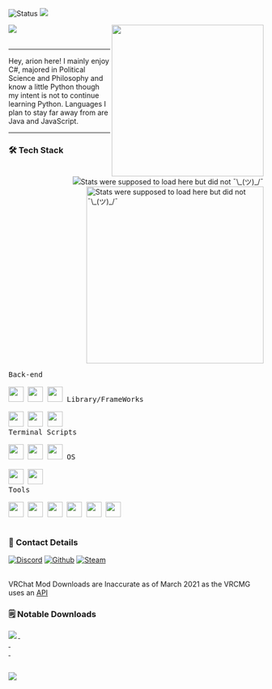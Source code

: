 ![Status](https://img.shields.io/badge/Status-Yes!-blue?style=flat-square)
<a href="https://github.com/Arion-Kun/">
	<img src="https://komarev.com/ghpvc/?username=Arion-Kun&style=flat-square">
</a>

<img align="left" src="https://readme-typing-svg.herokuapp.com?lines=Keep%20Coding!;CSharp%20|%20GoLang%20|%20Python;Always%20learning%20new%20things;Hope%20my%20work%20helps%20you%20achieve%20what%20you%20want!&width=500&height=50">

<img align="right" width="300" src="https://cdn.discordapp.com/attachments/857319153031315456/945032662987472906/bg_2.png">
<br><br>

<hr>
Hey, arion here! I mainly enjoy C#, majored in Political Science and Philosophy and know a little Python though my intent is not to continue learning Python. Languages I plan to stay far away from are Java and JavaScript.
<hr>

<p>
	<a href="https://youtu.be/K7XHy8nppf4">
		<img align="right" src="https://github-readme-stats.vercel.app/api/top-langs?username=Arion-Kun&show_icons=true&include_all_commits=true&show_icons=true&title_color=fff&icon_color=303030&text_color=fff&bg_color=303030&hide_border=false" alt="Stats were supposed to load here but did not ¯\_(ツ)_/¯" />
	  <img align="right" width="350" src="https://github-readme-stats.vercel.app/api?username=Arion-Kun&show_icons=true&include_all_commits=true&show_icons=true&title_color=fff&icon_color=303030&text_color=fff&bg_color=303030&hide_border=false" alt="Stats were supposed to load here but did not ¯\_(ツ)_/¯" />
	</a>
</p>
	
<h3>🛠 Tech Stack</h3>
<p style="display: inline-block;" align="left">
  <kbd>
    <kbd>Back-end</kbd>
    <br>
    <br>
	<a href="https://en.wikipedia.org/wiki/C_Sharp_(programming_language)"><img width="30px" src="https://cdn.jsdelivr.net/gh/devicons/devicon/icons/csharp/csharp-plain.svg" /></a>
	<a href="https://en.wikipedia.org/wiki/Go_(programming_language)"><img width="30px" src="https://cdn.jsdelivr.net/gh/devicons/devicon/icons/go/go-original-wordmark.svg" /></a>
	<a href="https://en.wikipedia.org/wiki/Python_(programming_language)"><img width="30px" src="https://cdn.jsdelivr.net/gh/devicons/devicon/icons/python/python-original.svg" /></a>
  </kbd>
  <kbd>
    <kbd>Library/FrameWorks</kbd>
    <br>
    <br>
	<a href="https://www.nuget.org/"><img width="30px" src="https://upload.wikimedia.org/wikipedia/commons/thumb/2/25/NuGet_project_logo.svg/64px-NuGet_project_logo.svg.png" /></a>
	<a href="https://www.tutorialsteacher.com/core/dotnet-core"><img width="30px" src="https://cdn.discordapp.com/attachments/857319153031315456/945022087196725298/dotnet-logo.png" /></a>
	<a href="https://en.wikipedia.org/wiki/.NET_Framework"><img width="30px" src="https://upload.wikimedia.org/wikipedia/commons/thumb/a/a3/.NET_Logo.svg/120px-.NET_Logo.svg.png" /></a>
  </kbd>
  <br>
  <kbd>
    <kbd>Terminal Scripts</kbd>
    <br>
    <br>
	<a href="https://en.wikipedia.org/wiki/Python_(programming_language)"><img width="30px" src="https://cdn.jsdelivr.net/gh/devicons/devicon/icons/python/python-original.svg" /></a>
	<a href="https://en.wikipedia.org/wiki/Bash_(Unix_shell)"><img width="30px" src="https://cdn.jsdelivr.net/gh/devicons/devicon/icons/bash/bash-original.svg" /></a>
	<a href="https://en.wikipedia.org/wiki/PowerShell"><img width="30px" src="https://upload.wikimedia.org/wikipedia/commons/thumb/a/af/PowerShell_Core_6.0_icon.png/121px-PowerShell_Core_6.0_icon.png" /></a>
  </kbd>
<kbd>
    <kbd>OS</kbd>
    <br>
    <br>
	<a href="http://en.wikipedia.org/wiki/Linux">
    <img width="30px" src="https://cdn.jsdelivr.net/gh/devicons/devicon/icons/linux/linux-original.svg" /></a>
	<a href="https://en.wikipedia.org/wiki/Microsoft_Windows">
    <img width="30px" src="https://cdn.jsdelivr.net/gh/devicons/devicon/icons/windows8/windows8-original.svg" /></a>
  </kbd>
<br>
  <kbd>
    <kbd>Tools</kbd>
    <br>
    <br>
	<a href="https://code.visualstudio.com/"><img width="30px" src="https://cdn.jsdelivr.net/gh/devicons/devicon/icons/vscode/vscode-original.svg" /></a>
	<a href="https://visualstudio.microsoft.com/"><img width="30px" src="https://cdn.jsdelivr.net/gh/devicons/devicon/icons/visualstudio/visualstudio-plain.svg"></a>
	<a href="https://www.jetbrains.com/rider/"><img width="30px" src="https://cdn.discordapp.com/attachments/857319153031315456/945027101000626236/svgexport-13.svg" /></a>
	<a href="https://www.jetbrains.com/go/"><img width="30px" src="https://cdn.discordapp.com/attachments/857319153031315456/945028868853596240/svgexport-9.svg"></a>
	<a href="https://www.jetbrains.com/pycharm/"><img width="30px" src="https://cdn.discordapp.com/attachments/857319153031315456/945029275269087342/svgexport-12.svg"></a>
	<a href="https://en.wikipedia.org/wiki/Git"><img width="30px" src="https://cdn.discordapp.com/attachments/857319153031315456/945031661744189440/git-icon-logo-png-transparent.png"></a>
  </kbd>
<br>

<p><h3>📲 Contact Details</h3>

[![Discord](https://img.shields.io/badge/arion%20-%231223-brightgreen?cacheSeconds=3600&style=flat-square)](https://discordapp.com/users/155396491853168640)
[![Github](https://img.shields.io/badge/Github-Arion--Kun-blue?cacheSeconds=3600&style=flat-square)](https://youtu.be/K7XHy8nppf4?WhyWouldYouClickHere,YouAreAlreadyOnGithubBoomer!)
[![Steam](https://img.shields.io/badge/Steam-arion-blue?cacheSeconds=3600&style=flat-square)](https://steamcommunity.com/id/Arion_Kun/)
</p>

<br>
 VRChat Mod Downloads are Inaccurate as of March 2021 as the VRCMG uses an <a href="https://api.vrcmg.com/v0/mods.json">API</a>

<h3>🗒️ Notable Downloads</h3>

<img align="left" src="https://upload.wikimedia.org/wikipedia/commons/thumb/0/0d/C_Sharp_wordmark.svg/120px-C_Sharp_wordmark.svg.png"/>
<p>
	<a href="https://github.com/Arion-Kun/PostProcessing">
		<img alt="" src="https://img.shields.io/github/downloads/arion-kun/PostProcessing/total?color=brightgreen&label=PostProcessing&style=flat-square">
	</a>	<a href="https://github.com/Arion-Kun/WingStateSaver">
		<img alt="" src="https://img.shields.io/github/downloads/arion-kun/WingStateSaver/total?color=brightgreen&label=WingStateSaver&style=flat-square">
	</a><br>
	<a href="https://github.com/Arion-Kun/MicSensitivity">
		<img alt="" src="https://img.shields.io/github/downloads/arion-kun/MicSensitivity/total?color=brightgreen&label=MicSensitivity&style=flat-square">
	</a>
	<a href="https://github.com/Arion-Kun/ResizePls">
		<img alt="" src="https://img.shields.io/github/downloads/arion-kun/ResizePls/total?color=brightgreen&label=ResizePls&style=flat-square">
	</a><br>
	<a href="https://github.com/Arion-Kun/ToggleMicIcon">
		<img alt="" src="https://img.shields.io/github/downloads/arion-kun/ToggleMicIcon/total?color=brightgreen&label=ToggleMicIcon&style=flat-square">
	</a>
	<a href="https://github.com/Arion-Kun/RainmeterWrapper">
		<img alt="" src="https://img.shields.io/github/downloads/arion-kun/RainmeterWrapper/total?color=brightgreen&label=RainmeterWrapper&style=flat-square">
	</a><br>
	<a href="https://github.com/Arion-Kun/ConsoleEncodingFix">
		<img alt="" src="https://img.shields.io/github/downloads/arion-kun/ConsoleEncodingFix/total?color=brightgreen&label=ConsoleEncodingFix&style=flat-square">
	</a><br>
	<a href="https://github.com/Arion-Kun/ToggleUIStickers">
		<img alt="" src="https://img.shields.io/github/downloads/arion-kun/ToggleUIStickers/total?color=brightgreen&label=ToggleUIStickers&style=flat-square">
	</a>
<br>
</p><br>

<img align="left" src="https://upload.wikimedia.org/wikipedia/commons/thumb/0/05/Go_Logo_Blue.svg/215px-Go_Logo_Blue.svg.png"/>
<p>
	<a href="https://github.com/Arion-Kun/GoLaunch">
		<img alt="" src="https://img.shields.io/github/downloads/arion-kun/GoLaunch/total?color=blue&label=GoLaunch&style=flat-square">
	</a>
	<br>
	<a href="https://github.com/Arion-Kun/GoZippy">
		<img alt="" src="https://img.shields.io/github/downloads/arion-kun/GoZippy/total?color=blue&label=GoZippy&style=flat-square">
	</a>
	<br><br><br><br>
</p>
